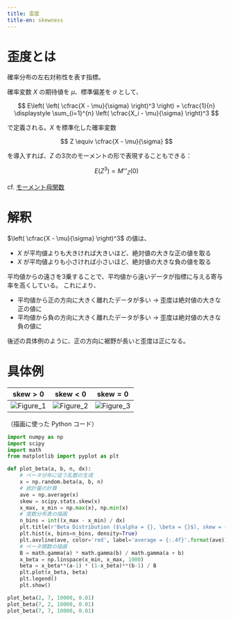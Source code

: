 ```yaml
---
title: 歪度
title-en: skewness
---
```


# 歪度とは

確率分布の左右対称性を表す指標。

確率変数 $X$ の期待値を $\mu$、標準偏差を $\sigma$ として、

$$
E\left( \left( \cfrac{X - \mu}{\sigma} \right)^3 \right) =
\cfrac{1}{n} \displaystyle \sum_{i=1}^{n} \left( \cfrac{X_i - \mu}{\sigma} \right)^3
$$

で定義される。$X$ を標準化した確率変数

$$
Z \equiv \cfrac{X - \mu}{\sigma}
$$

を導入すれば、$Z$ の3次のモーメントの形で表現することもできる：

$$
E(Z^3) = M'''_Z(0)
$$

cf. [モーメント母関数](moment-generating-function.md)

# 解釈

$\left( \cfrac{X - \mu}{\sigma} \right)^3$ の値は、
- $X$ が平均値よりも大きければ大きいほど、絶対値の大きな正の値を取る
- $X$ が平均値よりも小さければ小さいほど、絶対値の大きな負の値を取る

平均値からの遠さを3乗することで、平均値から遠いデータが指標に与える寄与率を高くしている。
これにより、
- 平均値から正の方向に大きく離れたデータが多い → 歪度は絶対値の大きな正の値に
- 平均値から負の方向に大きく離れたデータが多い → 歪度は絶対値の大きな負の値に

後述の具体例のように、正の方向に裾野が長いと歪度は正になる。

# 具体例

| $\mathrm{skew} \gt 0$ | $\mathrm{skew} \lt 0$ | $\mathrm{skew} = 0$ |
| :--: | :--: | :--: |
| ![Figure_1](https://user-images.githubusercontent.com/13412823/211734961-20285fa9-858d-4cf3-9e79-0eea9d200fef.png) | ![Figure_2](https://user-images.githubusercontent.com/13412823/211734957-2c4e2c16-b5e4-40df-b05c-50629aa526f6.png) | ![Figure_3](https://user-images.githubusercontent.com/13412823/211734949-7969ac1c-4ba7-4f58-9cff-50bbc70c3793.png)

（描画に使った Python コード）
```python
import numpy as np
import scipy
import math
from matplotlib import pyplot as plt

def plot_beta(a, b, n, dx):
    # ベータ分布に従う乱数の生成
	x = np.random.beta(a, b, n)
	# 統計量の計算
	ave = np.average(x)
	skew = scipy.stats.skew(x)
	x_max, x_min = np.max(x), np.min(x)
	# 度数分布表の描画
	n_bins = int((x_max - x_min) / dx)
	plt.title(r'Beta Distribution ($\alpha = {}, \beta = {}$), skew = {:.4f}'.format(a, b, skew))
	plt.hist(x, bins=n_bins, density=True)
	plt.axvline(ave, color='red', label='average = {:.4f}'.format(ave))
	# ベータ関数の描画
	B = math.gamma(a) * math.gamma(b) / math.gamma(a + b)
	x_beta = np.linspace(x_min, x_max, 1000)
	beta = x_beta**(a-1) * (1-x_beta)**(b-1) / B
	plt.plot(x_beta, beta)
	plt.legend()
	plt.show()

plot_beta(2, 7, 10000, 0.01)
plot_beta(7, 2, 10000, 0.01)
plot_beta(7, 7, 10000, 0.01)
```

